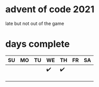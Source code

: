 # advent of code 2021 
late but not out of the game 

# days complete

|SU|MO|TU|WE|TH|FR|SA|
|-|-|-|-|-|-|-|
||||:heavy_check_mark:|:heavy_check_mark:|||
||||||||
||||||||
|||||||
